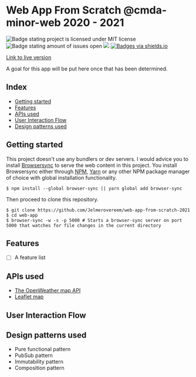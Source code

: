 # Web App From Scratch @cmda-minor-web 2020 - 2021

![Badge stating project is licensed under MIT license](https://img.shields.io/github/license/jelmerovereem/web-app-from-scratch-2021) ![Badge stating amount of issues open](https://img.shields.io/github/issues/jelmerovereem/web-app-from-scratch-2021) [![](https://img.shields.io/badge/site--status-up-success)](https://jelmerovereem.github.io/web-app-from-scratch-2021) [![Badges via shields.io](https://img.shields.io/badge/badges%20via-shields.io-brightgreen)](shields.io)

[Link to live version](https://jelmerovereem.github.io/web-app-from-scratch-2021)

A goal for this app will be put here once that has been determined.

## Index

- [Getting started](#getting-started)
- [Features](#features)
- [APIs used](#apis-used)
- [User Interaction Flow](#user-interaction-flow)
- [Design patterns used](#design-patterns-used)

## Getting started

This project doesn't use any bundlers or dev servers. I would advice you to install [Browsersync](https://www.npmjs.com/package/browser-sync) to serve the web content in this project. You install Browsersync either through [NPM](https://www.npmjs.com), [Yarn](https://yarnpkg.com) or any other NPM package manager of choice with global installation functionality.

```shell
$ npm install --global browser-sync || yarn global add browser-sync
```

Then proceed to clone this repository.

```shell
$ git clone https://github.com/Jelmerovereem/web-app-from-scratch-2021
$ cd web-app
$ browser-sync -w -s -p 5000 # Starts a browser-sync server on port 5000 that watches for file changes in the current directory
```

## Features

- [ ] A feature list

## APIs used

- [The OpenWeather map API](https://openweathermap.org/api)
- [Leaflet map](https://leafletjs.com/)

## User Interaction Flow

## Design patterns used

- Pure functional pattern
- PubSub pattern
- Immutability pattern
- Composition pattern

<!-- Add a nice poster image here at the end of the week, showing off your shiny frontend 📸 -->

<!-- Maybe a checklist of done stuff and stuff still on your wishlist? ✅ -->